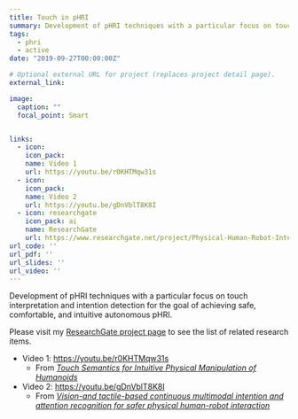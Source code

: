 ```yaml
---
title: Touch in pHRI
summary: Development of pHRI techniques with a particular focus on touch interpretation and intention detection for the goal of achieving safe, comfortable, and intuitive autonomous pHRI.
tags:
  - phri
  - active
date: "2019-09-27T00:00:00Z"

# Optional external URL for project (replaces project detail page).
external_link: 

image:
  caption: ""
  focal_point: Smart


links:
  - icon: 
    icon_pack: 
    name: Video 1
    url: https://youtu.be/r0KHTMqw31s
  - icon: 
    icon_pack: 
    name: Video 2
    url: https://youtu.be/gDnVblT8K8I
  - icon: researchgate
    icon_pack: ai
    name: ResearchGate
    url: https://www.researchgate.net/project/Physical-Human-Robot-Interaction-3
url_code: ''
url_pdf: ''
url_slides: ''
url_video: ''
---
```

Development of pHRI techniques with a particular focus on touch interpretation and intention detection for the goal of achieving safe, comfortable, and intuitive autonomous pHRI.

Please visit my [ResearchGate project page](https://www.researchgate.net/project/Physical-Human-Robot-Interaction-3) to see the list of related research items.

* Video 1: https://youtu.be/r0KHTMqw31s
  * From *[Touch Semantics for Intuitive Physical Manipulation of Humanoids](https://scholar.google.ca/citations?view_op=view_citation&hl=en&user=rddmHA4AAAAJ&sortby=pubdate&authuser=1&citation_for_view=rddmHA4AAAAJ:_FxGoFyzp5QC)*
* Video 2: https://youtu.be/gDnVblT8K8I
  * From *[Vision-and tactile-based continuous multimodal intention and attention recognition for safer physical human-robot interaction](https://scholar.google.ca/citations?view_op=view_citation&hl=en&user=rddmHA4AAAAJ&sortby=pubdate&authuser=1&citation_for_view=rddmHA4AAAAJ:eQOLeE2rZwMC)*